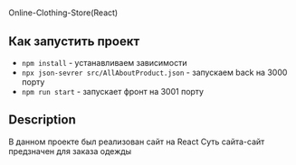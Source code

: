 # 
Online-Clothing-Store(React)

## Как запустить проект
- `npm install` - устанавливаем зависимости
- `npx json-sevrer src/AllAboutProduct.json` - запускаем back на 3000 порту
- `npm run start` - запускает  фронт на 3001 порту



## Description
В данном проекте был реализован сайт на React
Суть сайта-сайт предзначен для заказа одежды

